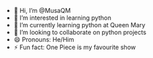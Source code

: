 - 👋 Hi, I’m @MusaQM
- 👀 I’m interested in learning python
- 🌱 I’m currently learning python at Queen Mary
- 💞️ I’m looking to collaborate on python projects
- 😄 Pronouns: He/Him
- ⚡ Fun fact: One Piece is my favourite show

<!---
MusaQM/MusaQM is a ✨ special ✨ repository because its `README.md` (this file) appears on your GitHub profile.
You can click the Preview link to take a look at your changes.
--->
